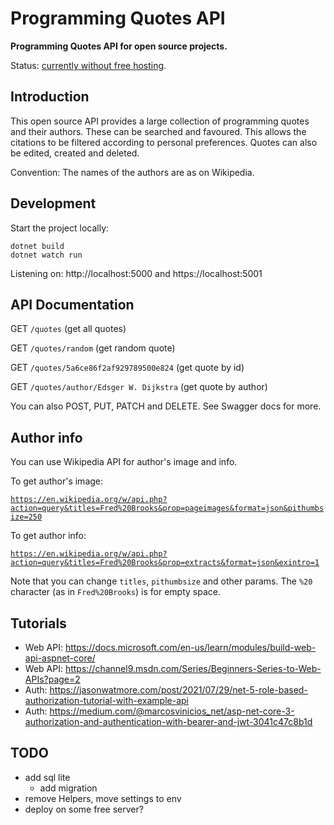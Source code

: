 # Programming Quotes API

**Programming Quotes API for open source projects.**

Status: [currently without free hosting](https://github.com/mudroljub/programming-quotes-api/issues/54).

## Introduction

This open source API provides a large collection of programming quotes and their authors. These can be searched and favoured. This allows the citations to be filtered according to personal preferences. Quotes can also be edited, created and deleted. 

Convention: The names of the authors are as on Wikipedia.

## Development

Start the project locally:

```
dotnet build
dotnet watch run
```

Listening on: http://localhost:5000 and https://localhost:5001

## API Documentation

GET `/quotes` (get all quotes)

GET `/quotes/random` (get random quote)

GET `/quotes/5a6ce86f2af929789500e824` (get quote by id)

GET `/quotes/author/Edsger W. Dijkstra` (get quote by author)

You can also POST, PUT, PATCH and DELETE. See Swagger docs for more.

## Author info

You can use Wikipedia API for author's image and info. 

To get author's image:

[`https://en.wikipedia.org/w/api.php?action=query&titles=Fred%20Brooks&prop=pageimages&format=json&pithumbsize=250`](https://en.wikipedia.org/w/api.php?action=query&titles=Fred%20Brooks&prop=pageimages&format=json&pithumbsize=250)

To get author info:

[`https://en.wikipedia.org/w/api.php?action=query&titles=Fred%20Brooks&prop=extracts&format=json&exintro=1`](https://en.wikipedia.org/w/api.php?action=query&titles=Fred%20Brooks&prop=extracts&format=json&exintro=1)

Note that you can change `titles`, `pithumbsize` and other params. The `%20` character (as in `Fred%20Brooks`) is for empty space.

## Tutorials

- Web API: https://docs.microsoft.com/en-us/learn/modules/build-web-api-aspnet-core/
- Web API: https://channel9.msdn.com/Series/Beginners-Series-to-Web-APIs?page=2
- Auth: https://jasonwatmore.com/post/2021/07/29/net-5-role-based-authorization-tutorial-with-example-api
- Auth: https://medium.com/@marcosvinicios_net/asp-net-core-3-authorization-and-authentication-with-bearer-and-jwt-3041c47c8b1d

## TODO

- add sql lite
  - add migration
- remove Helpers, move settings to env
- deploy on some free server?
